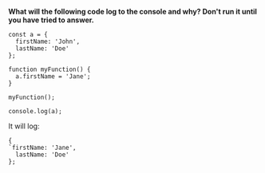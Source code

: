 **What will the following code log to the console and why? Don't run it until you have tried to answer.**

```
const a = {
  firstName: 'John',
  lastName: 'Doe'
};

function myFunction() {
  a.firstName = 'Jane';
}

myFunction();

console.log(a);
```

It will log:

```
{
`firstName: 'Jane',
  lastName: 'Doe'
};
```

